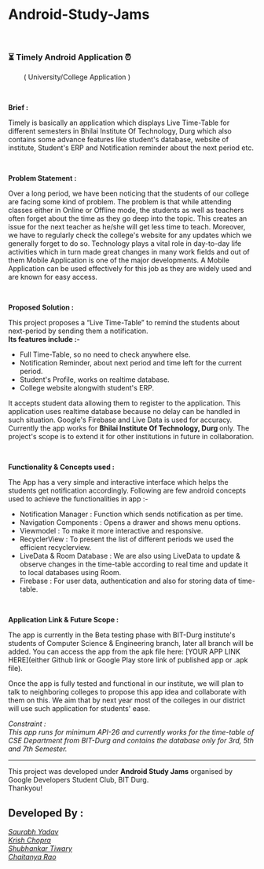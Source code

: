 # Android-Study-Jams
<br/>

### ⏳ Timely Android Application ⏰
&nbsp; &nbsp; &nbsp; &nbsp;&nbsp;( University/College Application )

<br/>

<b> Brief : </b>

Timely is basically an application which displays Live Time-Table for different semesters in Bhilai Institute Of Technology, Durg which also contains some advance features like student's database, website of institute, Student's ERP and Notification reminder about the next period etc.

<br/>

<b> Problem Statement : </b>

Over a long period, we have been noticing that the students of our college are facing some kind of problem. The problem is that while attending classes either in Online or Offline mode, the students as well as teachers often forget about the time as they go deep into the topic. This creates an issue for the next teacher as he/she will get less time to teach. Moreover, we have to regularly check the college's website for any updates which we generally forget to do so.
Technology plays a vital role in day-to-day life activities which in turn made great changes in many work fields and out of them Mobile Application is one of the major developments. A Mobile Application can be used effectively for this job as they are widely used and are known for easy access.

<br/>

<b> Proposed Solution : </b>

This project proposes a “Live Time-Table” to remind the students about next-period by sending them a notification. <br/>
<b> Its features include :- </b> 
- Full Time-Table, so no need to check anywhere else.
- Notification Reminder, about next period and time left for the current period.
- Student's Profile, works on realtime database.
- College website alongwith student's ERP.

It accepts student data allowing them to register to the application. This application uses realtime database because no delay can be handled in such situation. Google's Firebase and Live Data is used for accuracy. Currently the app works for <b> Bhilai Institute Of Technology, Durg </b> only. The project's scope is to extend it for other institutions in future in collaboration.

<br/>


<b> Functionality & Concepts used : </b>

The App has a very simple and interactive interface which helps the students get notification accordingly. Following are few android concepts used to achieve the functionalities in app :- 

- Notification Manager : Function which sends notification as per time.
- Navigation Components : Opens a drawer and shows menu options.
- Viewmodel : To make it more interactive and responsive.
- RecyclerView : To present the list of different periods we used the efficient recyclerview.
- LiveData & Room Database : We are also using LiveData to update & observe changes in the time-table according to real time and update it to local databases using Room. 
- Firebase : For user data, authentication and also for storing data of time-table.

<br/>

<b> Application Link & Future Scope : </b>

The app is currently in the Beta testing phase with BIT-Durg institute's students of Computer Science & Engineering branch, later all branch will be added. You can access the app from the apk file here: 
[YOUR APP LINK HERE](either Github link or Google Play store link of published app or .apk file).

Once the app is fully tested and functional in our institute, we will plan to talk to neighboring colleges to propose this app idea and collaborate with them on this. We aim that by next year most of the colleges in our district will use such application for students' ease. <br/>

<i> Constraint :  <br/>
This app runs for minimum API-26 and currently works for the time-table of CSE Department from BIT-Durg and contains the database only for 3rd, 5th and 7th Semester. </i>

<hr>

This project was developed under <b>Android Study Jams</b> organised by Google Developers Student Club, BIT Durg. <br>
Thankyou!

## Developed By : <br> <i>
[Saurabh Yadav](https://www.linkedin.com/in/saurabh-yadav-73616b137/) <br>
[Krish Chopra](https://www.linkedin.com/in/krishchopra22) <br>
[Shubhankar Tiwary](https://www.linkedin.com/in/shubhankar10) <br>
[Chaitanya Rao](https://www.linkedin.com/in/chaitanya-rao-375b30207) <br>
</i>
